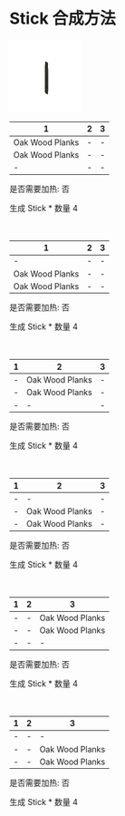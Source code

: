 # Stick 合成方法

![Icon](d4ca5417d333711459f0bd5bad39a540.png)

|1|2|3|
|----|-----|-----|
|Oak Wood Planks|-|-|
|Oak Wood Planks|-|-|
|-|-|-|

是否需要加热: 否

生成 Stick \* 数量 4
<br/> <br/> <br/> 

|1|2|3|
|----|-----|-----|
|-|-|-|
|Oak Wood Planks|-|-|
|Oak Wood Planks|-|-|

是否需要加热: 否

生成 Stick \* 数量 4
<br/> <br/> <br/> 

|1|2|3|
|----|-----|-----|
|-|Oak Wood Planks|-|
|-|Oak Wood Planks|-|
|-|-|-|

是否需要加热: 否

生成 Stick \* 数量 4
<br/> <br/> <br/> 

|1|2|3|
|----|-----|-----|
|-|-|-|
|-|Oak Wood Planks|-|
|-|Oak Wood Planks|-|

是否需要加热: 否

生成 Stick \* 数量 4
<br/> <br/> <br/> 

|1|2|3|
|----|-----|-----|
|-|-|Oak Wood Planks|
|-|-|Oak Wood Planks|
|-|-|-|

是否需要加热: 否

生成 Stick \* 数量 4
<br/> <br/> <br/> 

|1|2|3|
|----|-----|-----|
|-|-|-|
|-|-|Oak Wood Planks|
|-|-|Oak Wood Planks|

是否需要加热: 否

生成 Stick \* 数量 4
<br/> <br/> <br/> 

